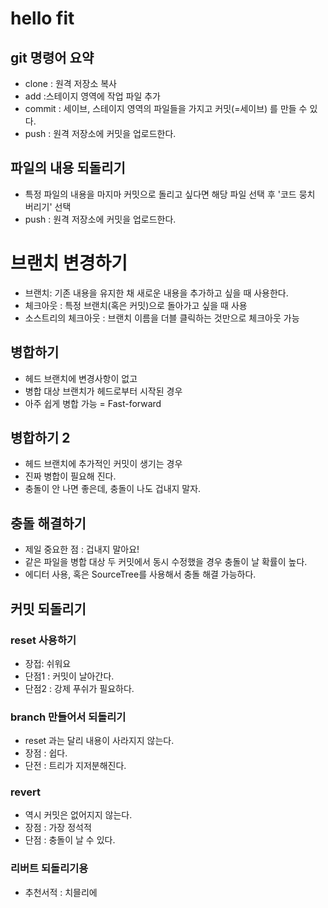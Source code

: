 # hello fit

## git 명령어 요약
- clone : 원격 저장소 복사
- add :스테이지 영역에 작업 파일 추가
- commit : 세이브, 스테이지 영역의 파일들을 가지고 커밋(=세이브) 를 만들 수 있다. 
- push : 원격 저장소에 커밋을 업로드한다. 

## 파일의 내용 되돌리기

- 특정 파일의 내용을 마지마 커밋으로 돌리고 싶다면 해당 파일 선택 후 '코드 뭉치 버리기' 선택
- push : 원격 저장소에 커밋을 업로드한다.

# 브랜치 변경하기

- 브랜치: 기존 내용을 유지한 채 새로운 내용을 추가하고 싶을 때 사용한다. 
- 체크아웃 : 특정 브랜치(혹은 커밋)으로 돌아가고 싶을 때 사용
- 소스트리의 체크아웃 : 브랜치 이름을 더블 클릭하는 것만으로 체크아웃 가능


## 병합하기

- 헤드 브랜치에 변경사항이 없고
- 병합 대상 브랜치가 헤드로부터 시작된 경우
- 아주 쉽게 병합 가능 = Fast-forward


## 병합하기 2

- 헤드 브랜치에 추가적인 커밋이 생기는 경우
- 진짜 병합이 필요해 진다. 
- 충돌이 안 나면 좋은데, 충돌이 나도 겁내지 말자. 

## 충돌 해결하기

- 제일 중요한 점 : 겁내지 말아요!
- 같은 파일을 병합 대상 두 커밋에서 동시 수정했을 경우 충돌이 날 확률이 높다. 
- 에디터 사용, 혹은 SourceTree를 사용해서 충돌 해결 가능하다.


## 커밋 되돌리기

### reset 사용하기

- 장접: 쉬워요
- 단점1 : 커밋이 날아간다. 
- 단점2 : 강제 푸쉬가 필요하다. 

### branch 만들어서 되돌리기

- reset 과는 달리 내용이 사라지지 않는다. 
- 장점 : 쉽다. 
- 단전 : 트리가 지저분해진다. 

### revert

- 역시 커밋은 없어지지 않는다. 
- 장점 : 가장 정석적
- 단점 : 충돌이 날 수 있다. 


### 리버트 되돌리기용

- 추천서적 : 치믈리에

